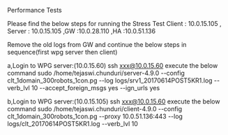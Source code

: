 Performance Tests


Please find the below steps for running the Stress Test
Client : 10.0.15.105 , Server : 10.0.15.105 ,GW :10.0.28.110 ,HA :10.0.51.136

Remove the old logs from GW and continue the below steps in sequence(first wpg server then client)

a,Login to WPG server:(10.0.15.60)
ssh xxx@10.0.15.60
execute the below command
sudo /home/tejaswi.chunduri/server-4.9.0 --config clt_1domain_300robots_1con.pg  --log logs/srv1_20170614POST5KR1.log --verb_lvl 10 --accept_foreign_msgs yes --ign_urls yes

b,Login to WPG server:(10.0.15.105)
ssh xxx@10.0.15.60
execute the below command
sudo /home/tejaswi.chunduri/client-4.9.0 --config clt_1domain_300robots_1con.pg --proxy 10.0.51.136:443 --log logs/clt_20170614POST5KR1.log --verb_lvl 10

